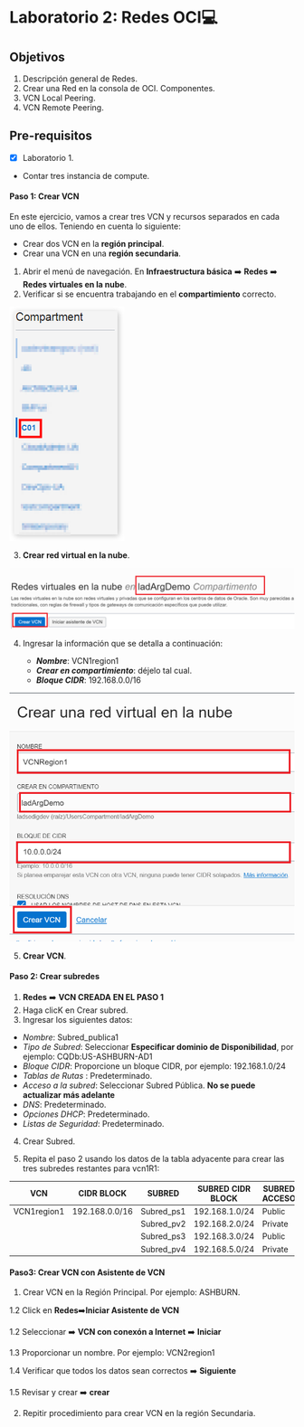 # Laboratorio 2: Redes OCI:computer:

## Objetivos

1. Descripción general de Redes.
2. Crear una Red en la consola de OCI. Componentes.
3. VCN Local Peering. 
4. VCN Remote Peering.

## Pre-requisitos
- [X] Laboratorio 1.
- Contar tres instancia de compute.


#### Paso 1: Crear VCN

En este ejercicio, vamos a crear tres VCN y recursos separados en cada uno de ellos. Teniendo en cuenta lo siguiente:

- Crear dos VCN en la **región principal**.
- Crear una VCN en una **región secundaria**.

1. Abrir el menú de navegación. En **Infraestructura básica** :arrow_right: **Redes** :arrow_right: **Redes virtuales en la nube**.
2. Verificar si se encuentra trabajando en el **compartimiento** correcto.

![](./Imagenes/imagen002.png)

3. **Crear red virtual en la nube**.

![](./Imagenes/imagen003.png)

4. Ingresar la información que se detalla a continuación:

   - **_Nombre_**: VCN1region1
   - **_Crear en compartimiento_**: déjelo tal cual.
   - **_Bloque CIDR_**: 192.168.0.0/16
  
  ![](./Imagenes/imagen004.png)

5. **Crear VCN**.


#### Paso 2: Crear subredes

1. **Redes** :arrow_right: **VCN CREADA EN EL PASO 1**
2. Haga clicK en Crear subred.
3. Ingresar los siguientes datos: 

  - _Nombre_: Subred_publica1
  - _Tipo de Subred_: Seleccionar **Especificar dominio de Disponibilidad**, por ejemplo: CQDb:US-ASHBURN-AD1
  - _Bloque CIDR_: Proporcione un bloque CIDR, por ejemplo: 192.168.1.0/24
  - _Tablas de Rutas_ : Predeterminado.
  - _Acceso a la subred_: Seleccionar Subred Pública. **No se puede actualizar más adelante**
  - _DNS_: Predeterminado. 
  - _Opciones DHCP_: Predeterminado. 
  - _Listas de Seguridad_: Predeterminado. 
 
4. Crear Subred. 

5. Repita el paso 2  usando los datos de la tabla adyacente para crear las tres subredes restantes para vcn1R1:

| VCN | CIDR BLOCK | SUBRED | SUBRED CIDR BLOCK | SUBRED ACCESO | AD |
|----|--------------|-------|-------------------|---------------|----|
|VCN1region1 | 192.168.0.0/16 | Subred_ps1|192.168.1.0/24| Public | AD1|
|             |                | Subred_pv2| 192.168.2.0/24|Private | AD2|
|              |               | Subred_ps3| 192.168.3.0/24|Public | AD3|
|              |               | Subred_pv4 | 192.168.5.0/24 |Private | AD3|


#### Paso3: Crear VCN con Asistente de VCN

1.   Crear VCN en la Región Principal. Por ejemplo: ASHBURN.

1.2  Click en **Redes**:arrow_right:**Iniciar Asistente de VCN**

1.2  Seleccionar :arrow_right: **VCN con  conexón a Internet** :arrow_right: **Iniciar**

1.3  Proporcionar un nombre. Por ejemplo: VCN2region1

1.4  Verificar que todos los datos sean correctos :arrow_right: **Siguiente**

1.5  Revisar y crear :arrow_right: **crear**

2.   Repitir procedimiento para crear VCN en la región Secundaria.


